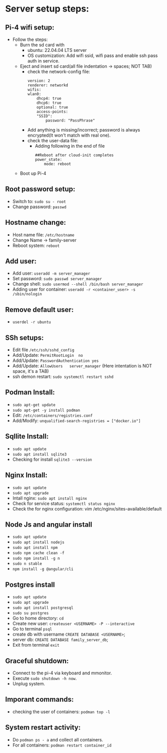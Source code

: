 # Server setup steps:

## Pi-4 wifi setup:
* Follow the steps:
   * Burn the sd card with 
      * ubuntu: 22.04.04 LTS server
      * OS customization: Add wifi ssid, wifi pass and enable ssh pass auth in service.
   * Eject and insert sd card(all file indentation -> spaces; NOT TAB)
      *  check the network-config file:
            ```
            version: 2
            renderer: networkd
            wifis:
            wlan0:
                dhcp4: true
                dhcp6: true
                optional: true
                access-points:
                "SSID":
                    password: "PassPhrase"
            ```
        * Add anything is missing/incorrect; password is always encrypted(It won't match with real one).
      * check the user-data file:
        * Adding following in the end of file
            ```
            ##Reboot after cloud-init completes
            power_state:
                mode: reboot
            ```
    * Boot up Pi-4
    
## Root password setup:
* Switch to: `sudo su - root`
* Change password: `passwd`

## Hostname change:
* Host name file: `/etc/hostname`
* Change Name -> family-server
* Reboot system: `reboot`

## Add user:
* Add user: `useradd -m server_manager`
* Set password: `sudo passwd server_manager`
* Change shell: `sudo usermod --shell /bin/bash server_manager`
* Adding user for container: `useradd -r <container_user> -s /sbin/nologin`

## Remove default user:
* `userdel -r ubuntu`

## SSh setups:
* Edit file `/etc/ssh/sshd_config`
* Add/Update: `PermitRootLogin  no`
* Add/Update: `PasswordAuthentication yes`
* Add/Update: `AllowUsers   server_manager` (Here intentation is  NOT space, it's a TAB)
* ssh demon restart: `sudo systemctl restart sshd`

## Podman Install:
* `sudo apt-get update`
* `sudo apt-get -y install podman`
* Edit: `/etc/containers/registries.conf`
* Add/Modify: `unqualified-search-registries = ["docker.io"]`

## Sqllite Install:
* `sudo apt update`
* `sudo apt install sqlite3` 
* Checking for install `sqlite3 --version`

## Nginx Install:
* `sudo apt update`
* `sudo apt upgrade`
* Intall nginx: `sudo apt install nginx`
* Check for service status: `systemctl status nginx`
* Check the for nginx configuration: vim /etc/nginx/sites-available/default

## Node Js and angular  install
* `sudo apt update`
* `sudo apt install nodejs`
* `sudo apt install npm`
* `sudo npm cache clean -f`
* `sudo npm install -g n`
* `sudo n stable`
* `npm install -g @angular/cli`

## Postgres install 
* `sudo apt update`
* `sudo apt upgrade`
* `sudo apt install postgresql`
* `sudo su postgres`
* Go to home directory: `cd`
* Create new user: `createuser <USERNAME> -P --interactive`
* Go to terminal `psql`
* create db with username `CREATE DATABASE <USERNAME>`;
* server db: `CREATE DATABASE family_server_db`; 
* Exit from terminal `exit`

## Graceful shutdown:
* Connect to the pi-4 via keyboard and mmonitor.
* Execute `sudo shutdown -h now`.
* Unplug system.

## Imporant commands:
* checking the user of containers: `podman top -l`

## System restart activity:
* Do `podman ps - a` and collect all containers.
* For all containers: `podman restart container_id`
